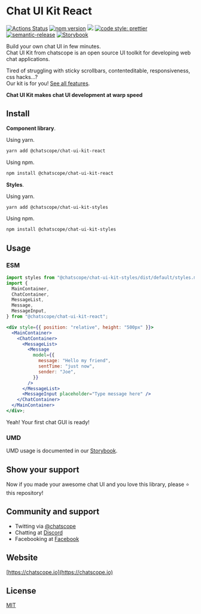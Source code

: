 # Chat UI Kit React

[![Actions Status](https://github.com/chatscope/chat-ui-kit-react/workflows/build/badge.svg)](https://github.com/chatscope/chat-ui-kit-react/actions) [![npm version](https://img.shields.io/npm/v/@chatscope/chat-ui-kit-react.svg?style=flat)](https://npmjs.com/@chatscope/chat-ui-kit-react) [![](https://img.shields.io/npm/l/@chatscope/chat-ui-kit-react)](https://github.com/chatscope/chat-ui-kit-react/blob/master/LICENSE) [![code style: prettier](https://img.shields.io/badge/code_style-prettier-ff69b4.svg?style=flat-square)](https://github.com/prettier/prettier) [![semantic-release](https://img.shields.io/badge/%20%20%F0%9F%93%A6%F0%9F%9A%80-semantic--release-e10079.svg)](https://github.com/semantic-release/semantic-release) [![Storybook](https://cdn.jsdelivr.net/gh/storybookjs/brand@master/badge/badge-storybook.svg)](https://chatscope.io/storybook)

Build your own chat UI in few minutes.  
Chat UI Kit from chatscope is an open source UI toolkit for developing web chat applications.

Tired of struggling with sticky scrollbars, contenteditable, responsiveness, css hacks...?  
Our kit is for you! [See all features](https://chatscope.io/features).

**Chat UI Kit makes chat UI development at warp speed**

## Install

**Component library**.

Using yarn.

```sh
yarn add @chatscope/chat-ui-kit-react
```

Using npm.

```sh
npm install @chatscope/chat-ui-kit-react
```

**Styles**.

Using yarn.

```sh
yarn add @chatscope/chat-ui-kit-styles
```

Using npm.

```sh
npm install @chatscope/chat-ui-kit-styles
```

## Usage

### ESM

```jsx
import styles from "@chatscope/chat-ui-kit-styles/dist/default/styles.min.css";
import {
  MainContainer,
  ChatContainer,
  MessageList,
  Message,
  MessageInput,
} from "@chatscope/chat-ui-kit-react";

<div style={{ position: "relative", height: "500px" }}>
  <MainContainer>
    <ChatContainer>
      <MessageList>
        <Message
          model={{
            message: "Hello my friend",
            sentTime: "just now",
            sender: "Joe",
          }}
        />
      </MessageList>
      <MessageInput placeholder="Type message here" />
    </ChatContainer>
  </MainContainer>
</div>;
```

Yeah! Your first chat GUI is ready!

### UMD

UMD usage is documented in our [Storybook](https://chatscope.io/storybook/react/).

## Show your support

Now if you made your awesome chat UI and you love this library, please ⭐ this repository!

## Community and support

- Twitting via [@chatscope](https://twitter.com/chatscope)
- Chatting at [Discord](https://discord.gg/ZSuESK)
- Facebooking at [Facebook](https://www.facebook.com/chatscope)

## Website

[https://chatscope.io](https://chatscope.io)

## License

[MIT](https://github.com/chatscope/chat-ui-kit-react/blob/master/LICENSE)
